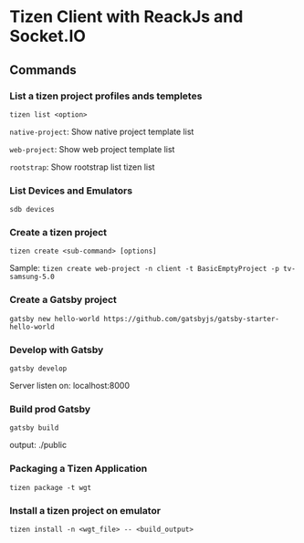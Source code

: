 # Tizen Client with ReackJs and Socket.IO

## Commands

### List a tizen project profiles ands templetes

`tizen list <option>`

`native-project`: Show native project template list

`web-project`: Show web project template list

`rootstrap`: Show rootstrap list tizen list

### List Devices and Emulators

`sdb devices`

### Create a tizen project

`tizen create <sub-command> [options]`

Sample: `tizen create web-project -n client -t BasicEmptyProject -p tv-samsung-5.0`

### Create a Gatsby project

`gatsby new hello-world https://github.com/gatsbyjs/gatsby-starter-hello-world`

### Develop with Gatsby

`gatsby develop`

Server listen on: localhost:8000

### Build prod Gatsby

`gatsby build`

output: ./public

### Packaging a Tizen Application

`tizen package -t wgt`

### Install a tizen project on emulator

`tizen install -n <wgt_file> -- <build_output>`